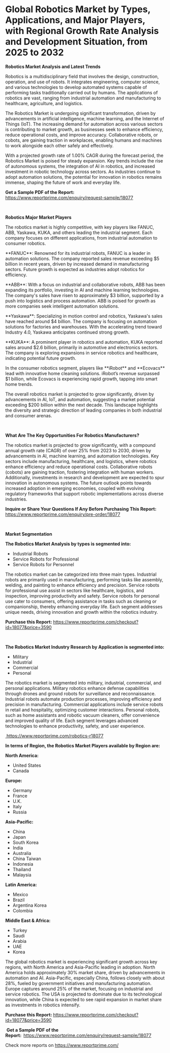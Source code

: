 <p><h1>Global Robotics Market by Types, Applications, and Major Players, with Regional Growth Rate Analysis and Development Situation, from 2025 to 2032</h1></p><p><strong>Robotics Market Analysis and Latest Trends</strong></p>
<p><p>Robotics is a multidisciplinary field that involves the design, construction, operation, and use of robots. It integrates engineering, computer science, and various technologies to develop automated systems capable of performing tasks traditionally carried out by humans. The applications of robotics are vast, ranging from industrial automation and manufacturing to healthcare, agriculture, and logistics.</p><p>The Robotics Market is undergoing significant transformation, driven by advancements in artificial intelligence, machine learning, and the Internet of Things (IoT). The increasing demand for automation across various sectors is contributing to market growth, as businesses seek to enhance efficiency, reduce operational costs, and improve accuracy. Collaborative robots, or cobots, are gaining traction in workplaces, enabling humans and machines to work alongside each other safely and effectively.</p><p>With a projected growth rate of 1.00% CAGR during the forecast period, the Robotics Market is poised for steady expansion. Key trends include the rise of autonomous systems, the integration of AI in robotics, and increased investment in robotic technology across sectors. As industries continue to adopt automation solutions, the potential for innovation in robotics remains immense, shaping the future of work and everyday life.</p></p>
<p><strong>Get a Sample PDF of the Report:&nbsp;</strong> <a href="https://www.reportprime.com/enquiry/request-sample/18077?utm_campaign=3278&utm_medium=2&utm_source=Github&utm_content=ia&utm_term=18032025&utm_id=robotics">https://www.reportprime.com/enquiry/request-sample/18077</a></p>
<p>&nbsp;</p>
<p><strong>Robotics Major Market Players</strong></p>
<p><p>The robotics market is highly competitive, with key players like FANUC, ABB, Yaskawa, KUKA, and others leading the industrial segment. Each company focuses on different applications, from industrial automation to consumer robotics.</p><p>**FANUC**: Renowned for its industrial robots, FANUC is a leader in automation solutions. The company reported sales revenue exceeding $5 billion in recent years, driven by increased demand in manufacturing sectors. Future growth is expected as industries adopt robotics for efficiency.</p><p>**ABB**: With a focus on industrial and collaborative robots, ABB has been expanding its portfolio, investing in AI and machine learning technologies. The company's sales have risen to approximately $3 billion, supported by a push into logistics and process automation. ABB is poised for growth as more companies seek intelligent automation solutions.</p><p>**Yaskawa**: Specializing in motion control and robotics, Yaskawa's sales have reached around $4 billion. The company is focusing on automation solutions for factories and warehouses. With the accelerating trend toward Industry 4.0, Yaskawa anticipates continued strong growth.</p><p>**KUKA**: A prominent player in robotics and automation, KUKA reported sales around $2.6 billion, primarily in automotive and electronics sectors. The company is exploring expansions in service robotics and healthcare, indicating potential future growth.</p><p>In the consumer robotics segment, players like **iRobot** and **Ecovacs** lead with innovative home cleaning solutions. iRobot’s revenue surpassed $1 billion, while Ecovacs is experiencing rapid growth, tapping into smart home trends.</p><p>The overall robotics market is projected to grow significantly, driven by advancements in AI, IoT, and automation, suggesting a market potential exceeding $200 billion within the next decade. This landscape highlights the diversity and strategic direction of leading companies in both industrial and consumer arenas.</p></p>
<p>&nbsp;</p>
<p><strong>What Are The Key Opportunities For Robotics Manufacturers?</strong></p>
<p><p>The robotics market is projected to grow significantly, with a compound annual growth rate (CAGR) of over 25% from 2023 to 2030, driven by advancements in AI, machine learning, and automation technologies. Key sectors include manufacturing, healthcare, and logistics, where robotics enhance efficiency and reduce operational costs. Collaborative robots (cobots) are gaining traction, fostering integration with human workers. Additionally, investments in research and development are expected to spur innovation in autonomous systems. The future outlook points towards increased adoption in emerging economies, coupled with evolving regulatory frameworks that support robotic implementations across diverse industries.</p></p>
<p><strong>Inquire or Share Your Questions If Any Before Purchasing This Report:</strong> <a href="https://www.reportprime.com/enquiry/pre-order/18077?utm_campaign=3278&utm_medium=2&utm_source=Github&utm_content=ia&utm_term=18032025&utm_id=robotics">https://www.reportprime.com/enquiry/pre-order/18077</a></p>
<p>&nbsp;</p>
<p><strong>Market Segmentation</strong></p>
<p><strong>The Robotics Market Analysis by types is segmented into:</strong></p>
<p><ul><li>Industrial Robots</li><li>Service Robots for Professional</li><li>Service Robots for Personnel</li></ul></p>
<p><p>The robotics market can be categorized into three main types. Industrial robots are primarily used in manufacturing, performing tasks like assembly, welding, and painting to enhance efficiency and precision. Service robots for professional use assist in sectors like healthcare, logistics, and inspection, improving productivity and safety. Service robots for personal use cater to consumers, offering assistance in tasks such as cleaning or companionship, thereby enhancing everyday life. Each segment addresses unique needs, driving innovation and growth within the robotics industry.</p></p>
<p><strong>Purchase this Report:&nbsp;</strong><a href="https://www.reportprime.com/checkout?id=18077&price=3590&utm_campaign=3278&utm_medium=2&utm_source=Github&utm_content=ia&utm_term=18032025&utm_id=robotics">https://www.reportprime.com/checkout?id=18077&price=3590</a></p>
<p>&nbsp;</p>
<p><strong>The Robotics Market Industry Research by Application is segmented into:</strong></p>
<p><ul><li>Military</li><li>Industrial</li><li>Commercial</li><li>Personal</li></ul></p>
<p><p>The robotics market is segmented into military, industrial, commercial, and personal applications. Military robotics enhance defense capabilities through drones and ground robots for surveillance and reconnaissance. Industrial robots automate production processes, improving efficiency and precision in manufacturing. Commercial applications include service robots in retail and hospitality, optimizing customer interactions. Personal robots, such as home assistants and robotic vacuum cleaners, offer convenience and improved quality of life. Each segment leverages advanced technologies to enhance productivity, safety, and user experience.</p></p>
<p><a href="https://www.reportprime.com/robotics-r18077?utm_campaign=3278&utm_medium=2&utm_source=Github&utm_content=ia&utm_term=18032025&utm_id=robotics">&nbsp;https://www.reportprime.com/robotics-r18077</a></p>
<p><strong>In terms of Region, the Robotics Market Players available by Region are:</strong></p>
<p>
    <p> <strong> North America: </strong>
        <ul>
            <li>United States</li>
            <li>Canada</li>
        </ul>
        </p> 
    <p> <strong> Europe: </strong>
        <ul>
            <li>Germany</li>
            <li>France</li>
            <li>U.K.</li>
            <li>Italy</li>
            <li>Russia</li>
        </ul>
        </p> 
    <p> <strong> Asia-Pacific: </strong>
        <ul>
            <li>China</li>
            <li>Japan</li>
            <li>South Korea</li>
            <li>India</li>
            <li>Australia</li>
            <li>China Taiwan</li>
            <li>Indonesia</li>
            <li>Thailand</li>
            <li>Malaysia</li>
        </ul>
        </p> 
    <p> <strong> Latin America: </strong>
        <ul>
            <li>Mexico</li>
            <li>Brazil</li>
            <li>Argentina Korea</li>
            <li>Colombia</li>
        </ul>
        </p> 
    <p> <strong> Middle East & Africa: </strong>
        <ul>
            <li>Turkey</li>
            <li>Saudi</li>
            <li>Arabia</li>
            <li>UAE</li>
            <li>Korea</li>
        </ul>
    </p>
    </p>
<p><p>The global robotics market is experiencing significant growth across key regions, with North America and Asia-Pacific leading in adoption. North America holds approximately 30% market share, driven by advancements in automation and AI. Asia-Pacific, especially China, follows closely with about 28%, fueled by government initiatives and manufacturing automation. Europe captures around 25% of the market, focusing on industrial and service robotics. The USA is projected to dominate due to its technological innovation, while China is expected to see rapid expansion in market share as investments in robotics intensify.</p></p>
<p><strong>Purchase this Report: </strong><a href="https://www.reportprime.com/checkout?id=18077&price=3590&utm_campaign=3278&utm_medium=2&utm_source=Github&utm_content=ia&utm_term=18032025&utm_id=robotics">https://www.reportprime.com/checkout?id=18077&price=3590</a></p>
<p>&nbsp;<strong>Get a Sample PDF of the Report:&nbsp;&nbsp;</strong><a href="https://www.reportprime.com/enquiry/request-sample/18077?utm_campaign=3278&utm_medium=2&utm_source=Github&utm_content=ia&utm_term=18032025&utm_id=robotics">https://www.reportprime.com/enquiry/request-sample/18077</a></p>
<p><strong></strong></p>
<p>Check more reports on <a href="https://www.reportprime.com/?utm_campaign=3278&utm_medium=2&utm_source=Github&utm_content=ia&utm_term=18032025&utm_id=robotics">https://www.reportprime.com/</a></p>